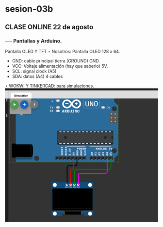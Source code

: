 # sesion-03b
## CLASE ONLINE 22 de agosto
### ── Pantallas y Arduino.
Pantalla OLED Y TFT
⋆ Nosotros: Pantalla OLED 128 x 64.
- GND: cable principal tierra (GROUND) GND.
- VCC: Voltaje alimentación (hay que saberlo) 5V.
- SCL: signal clock (A5)
- SDA: datos (A4)
4 cables

⋆ WOKWI Y TINKERCAD: para simulaciones.
![1](./imagenes/1.png)
